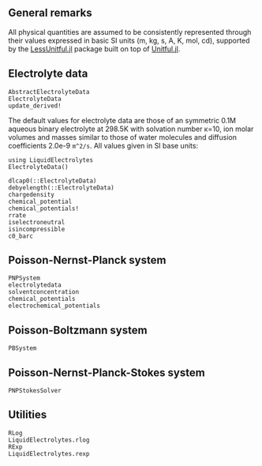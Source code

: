 ## General remarks
All physical quantities are assumed to be consistently represented through their values expressed in basic SI units
(m, kg, s, A, K, mol, cd), supported by the [LessUnitful.jl](https://j-fu.github.io/LessUnitful.jl/) package
built on top of [Unitful.jl](https://github.com/PainterQubits/Unitful.jl). 

## Electrolyte data
```@docs
AbstractElectrolyteData
ElectrolyteData
update_derived!
```

The default values for electrolyte data are those of an symmetric 0.1M aqueous binary electrolyte at 
298.5K with solvation number κ=10, ion molar volumes and masses similar to those of water molecules and
diffusion coefficients 2.0e-9 ``m^2/s``. All values given in SI base units:
```@example
using LiquidElectrolytes
ElectrolyteData()
```

```@docs
dlcap0(::ElectrolyteData)
debyelength(::ElectrolyteData)
chargedensity
chemical_potential
chemical_potentials!
rrate
iselectroneutral
isincompressible
c0_barc
``` 

## Poisson-Nernst-Planck system

```@docs
PNPSystem
electrolytedata
solventconcentration
chemical_potentials
electrochemical_potentials
```


## Poisson-Boltzmann system
```@docs
PBSystem
```

## Poisson-Nernst-Planck-Stokes system
```@docs
PNPStokesSolver
```

## Utilities
```@docs
RLog
LiquidElectrolytes.rlog
RExp
LiquidElectrolytes.rexp
```
